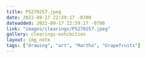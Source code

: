 ```yaml
---
title: P5270257.jpeg
date: 2022-09-17 22:59:17 -0700
dateadded: 2022-09-17 22:59:17 -0700
link: "images/clearings/P5270257.jpeg"
gallery: clearings-exhibition
layout: img_note
tags: ["drawing", "art", "Martha", "Grapefruits"]
--- 
```

